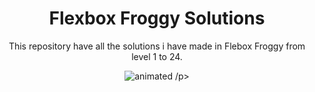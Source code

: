 <h1 align="center">Flexbox Froggy Solutions</h1>




<p align="center">
  This repository have all the solutions i have made in Flebox Froggy from level 1 to 24.

  
<p align="center">
  <img src="https://user-images.githubusercontent.com/106592392/180084320-a9d2201f-f000-4c32-a9f5-90b89f8fae70.gif" alt="animated" />
/p>
